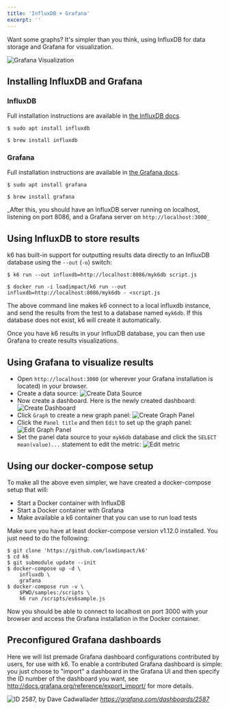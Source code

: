 ```yaml
---
title: 'InfluxDB + Grafana'
excerpt: ''
---
```


Want some graphs? It's simpler than you think, using InfluxDB for data storage and Grafana
for visualization.

![Grafana Visualization](images/grafana-visualization.png)

## Installing InfluxDB and Grafana

### InfluxDB

Full installation instructions are available in [the InfluxDB docs](https://docs.influxdata.com/influxdb/v1.2/introduction/installation/).

<div class="code-group" data-props='{ "labels": ["Linux (Debian/Ubuntu)", "macOS"] }'>

```shell
$ sudo apt install influxdb
```

```shell
$ brew install influxdb
```

</div>

### Grafana

Full installation instructions are available in [the Grafana docs](http://docs.grafana.org/installation/).

<div class="code-group" data-props='{ "labels": ["Linux (Debian/Ubuntu)", "macOS"] }'>

```shell
$ sudo apt install grafana
```

```shell
$ brew install grafana
```

</div>

_After this, you should have an InfluxDB server running on localhost, listening on port 8086,
and a Grafana server on `http://localhost:3000_`

## Using InfluxDB to store results

k6 has built-in support for outputting results data directly to an InfluxDB database using
the `--out` (`-o`) switch:

<div class="code-group" data-props='{ "labels": ["Linux & MacOS", "Docker"] }'>

```shell
$ k6 run --out influxdb=http://localhost:8086/myk6db script.js
```

```shell
$ docker run -i loadimpact/k6 run --out influxdb=http://localhost:8086/myk6db - <script.js
```

</div>

The above command line makes k6 connect to a local influxdb instance, and send the results from
the test to a database named `myk6db`. If this database does not exist, k6 will create it
automatically.

Once you have k6 results in your InfluxDB database, you can then use Grafana to
create results visualizations.

## Using Grafana to visualize results

- Open `http://localhost:3000` (or wherever your Grafana installation is located) in your browser.
- Create a data source:
  ![Create Data Source](images/grafana-create-data-source.png)
- Now create a dashboard. Here is the newly created dashboard:
  ![Create Dashboard](images/grafana-new-dashboard.png)
- Click `Graph` to create a new graph panel:
  ![Create Graph Panel](images/grafana-new-graph-panel.png)
- Click the `Panel title` and then `Edit` to set up the graph panel:
  ![Edit Graph Panel](images/grafana-configure-graph-panel.png)
- Set the panel data source to your `myk6db` database and click the `SELECT mean(value)...`
  statement to edit the metric:
  ![Edit metric](images/grafana-edit-metric.png)

## Using our docker-compose setup

To make all the above even simpler, we have created a docker-compose setup that will:

- Start a Docker container with InfluxDB
- Start a Docker container with Grafana
- Make available a k6 container that you can use to run load tests

Make sure you have at least docker-compose version v1.12.0 installed.
You just need to do the following:

```shell
$ git clone 'https://github.com/loadimpact/k6'
$ cd k6
$ git submodule update --init
$ docker-compose up -d \
    influxdb \
    grafana
$ docker-compose run -v \
    $PWD/samples:/scripts \
    k6 run /scripts/es6sample.js
```

Now you should be able to connect to localhost on port 3000 with your browser and access the
Grafana installation in the Docker container.

## Preconfigured Grafana dashboards

Here we will list premade Grafana dashboard configurations contributed by users, for use
with k6. To enable a contributed Grafana dashboard is simple: you just choose to "import"
a dashboard in the Grafana UI and then specify the ID number of the dashboard you want,
see http://docs.grafana.org/reference/export_import/ for more details.

![ID 2587, by Dave Cadwallader](images/grafana-dave.png)
_https://grafana.com/dashboards/2587_
